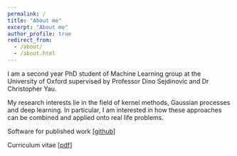 ```yaml
---
permalink: /
title: "About me"
excerpt: "About me"
author_profile: true
redirect_from: 
  - /about/
  - /about.html
---
```

I am a second year PhD student of Machine Learning group at the University of Oxford supervised by Professor Dino Sejdinovic and Dr Christopher Yau. 

My research interests lie in the field of kernel methods, Gaussian processes and deep learning. In particular, I am interested in how these approaches can be combined and applied onto real life problems. 

Software for published work [[github](https://github.com/hcllaw)]

Curriculum vitae [[pdf](http://hcllaw.github.io/files/leon-cv-2.pdf)]

